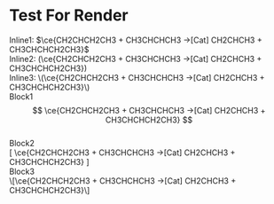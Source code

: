 # Test For Render

Inline1:   $\ce{CH2CHCH2CH3 + CH3CHCHCH3 ->[Cat] CH2CHCH3 + CH3CHCHCH2CH3}$      
Inline2:   \(\ce{CH2CHCH2CH3 + CH3CHCHCH3 ->[Cat] CH2CHCH3 + CH3CHCHCH2CH3}\)      
Inline3:   \\(\ce{CH2CHCH2CH3 + CH3CHCHCH3 ->[Cat] CH2CHCH3 + CH3CHCHCH2CH3}\\)      
Block1   
$$ \ce{CH2CHCH2CH3 + CH3CHCHCH3 ->[Cat] CH2CHCH3 + CH3CHCHCH2CH3} $$    
Block2   
\[ \ce{CH2CHCH2CH3 + CH3CHCHCH3 ->[Cat] CH2CHCH3 + CH3CHCHCH2CH3} \]  
Block3   
\\[\ce{CH2CHCH2CH3 + CH3CHCHCH3 ->[Cat] CH2CHCH3 + CH3CHCHCH2CH3}\\]    